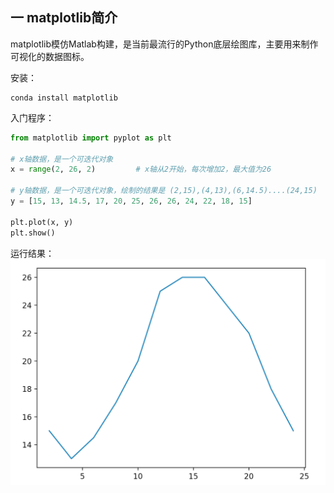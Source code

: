 ## 一 matplotlib简介

matplotlib模仿Matlab构建，是当前最流行的Python底层绘图库，主要用来制作可视化的数据图标。  

安装：
```
conda install matplotlib
```

入门程序：
```py
from matplotlib import pyplot as plt

# x轴数据，是一个可迭代对象
x = range(2, 26, 2)         # x轴从2开始，每次增加2，最大值为26

# y轴数据，是一个可迭代对象，绘制的结果是 (2,15),(4,13),(6,14.5)....(24,15)
y = [15, 13, 14.5, 17, 20, 25, 26, 26, 24, 22, 18, 15]

plt.plot(x, y)
plt.show()
```

运行结果：  
![](../images/python/07-02.png)  




